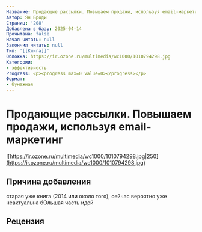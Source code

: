 ```yaml
---
Название: Продающие рассылки. Повышаем продажи, используя email-маркетинг
Автор: Ян Броди
Страниц: '208'
Добавлена в базу: 2025-04-14
Прочитана: false
Начал читать: null
Закончил читать: null
Тип: '[[Книга]]'
Обложка: https://ir.ozone.ru/multimedia/wc1000/1010794298.jpg
Категории:
- эффективность
Progress: <p><progress max=0 value=0></progress></p>
Формат:
- бумажная
---
```

# Продающие рассылки. Повышаем продажи, используя email-маркетинг

![https://ir.ozone.ru/multimedia/wc1000/1010794298.jpg|250](https://ir.ozone.ru/multimedia/wc1000/1010794298.jpg)

## Причина добавления

старая уже книга (2014 или около того), сейчас вероятно уже неактуальна бОльшая часть идей

## Рецензия